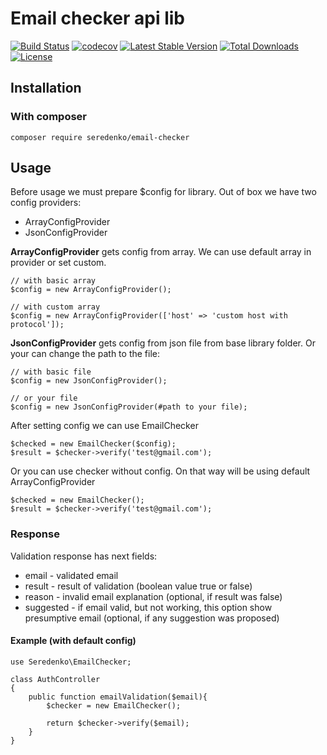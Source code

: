 # Email checker api lib

<p align="center">

[![Build Status](https://travis-ci.org/seredenko/email-checker.svg?branch=master)](https://travis-ci.org/seredenko/email-checker)
[![codecov](https://codecov.io/gh/seredenko/email-checker/branch/master/graph/badge.svg)](https://codecov.io/gh/seredenko/email-checker)
[![Latest Stable Version](https://poser.pugx.org/seredenko/email-checker/v/stable)](https://packagist.org/packages/seredenko/email-checker)
[![Total Downloads](https://poser.pugx.org/seredenko/email-checker/downloads)](https://packagist.org/packages/seredenko/email-checker)
[![License](https://poser.pugx.org/seredenko/email-checker/license)](https://packagist.org/packages/seredenko/email-checker)
</p>


## Installation

### With composer
`composer require seredenko/email-checker`

## Usage

Before usage we must prepare $config for library. Out of box we have two config providers:
* ArrayConfigProvider
* JsonConfigProvider


**ArrayConfigProvider** gets config from array. We can use default array in provider or set custom.

```
// with basic array
$config = new ArrayConfigProvider();

// with custom array
$config = new ArrayConfigProvider(['host' => 'custom host with protocol']);
```

**JsonConfigProvider** gets config from json file from base library folder. Or your can change the path to 
the file:

```
// with basic file
$config = new JsonConfigProvider();

// or your file
$config = new JsonConfigProvider(#path to your file);
```

After setting config we can use EmailChecker

```
$checked = new EmailChecker($config);
$result = $checker->verify('test@gmail.com');
```

Or you can use checker without config. On that way will be using default ArrayConfigProvider

```
$checked = new EmailChecker();
$result = $checker->verify('test@gmail.com');
```


### Response

Validation response has next fields:

* email - validated email
* result - result of validation (boolean value true or false)
* reason - invalid email explanation (optional, if result was false)
* suggested - if email valid, but not working, this option show presumptive email (optional, if any suggestion was proposed)


#### Example (with default config)


```
use Seredenko\EmailChecker;

class AuthController
{
    public function emailValidation($email){        
        $checker = new EmailChecker();
        
        return $checker->verify($email);
    }
}
```